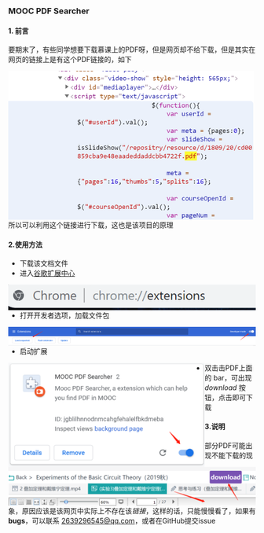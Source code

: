 ### MOOC PDF Searcher

#### 1. 前言

要期末了，有些同学想要下载慕课上的PDF呀，但是网页却不给下载，但是其实在网页的链接上是有这个PDF链接的，如下

<img src='./img/1.png' width=500 align='left'>



所以可以利用这个链接进行下载，这也是该项目的原理



#### 2.使用方法

- 下载该文档文件
- 进入[谷歌扩展中心]( [chrome://extensions/](chrome://extensions/) )

<img src='./img/2.png' align=left>

- 打开开发者选项，加载文件包

<img src='./img/3.png' align=left>

- 启动扩展

<img src='./img/4.png' width=400 align=left>

- 双击击PDF上面的 bar，可出现 *download* 按钮，点击即可下载

<img src='./img/5.png' width=600 align=left>

#### 3.说明

部分PDF可能出现不能下载的现象，原因应该是该网页中实际上不存在该*链接*，这样的话，只能慢慢看了，如果有**bugs**，可以联系 2639296545@qq.com，或者在GitHub提交issue

